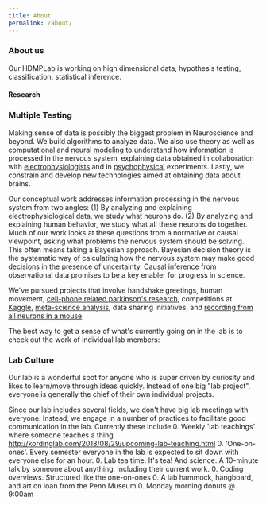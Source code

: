 ```yaml
---
title: About
permalink: /about/
---
```


### About us
Our HDMPLab is working on high dimensional data, hypothesis testing, classification, statistical inference.

#### Research


### Multiple Testing 

Making sense of data is possibly the biggest problem in Neuroscience and beyond. We build algorithms to analyze data. We also use theory as well as computational and [neural modeling](https://en.wikipedia.org/wiki/Computational_neuroscience) to understand how information is processed in the nervous system, explaining data obtained in collaboration with [electrophysiologists](https://en.wikipedia.org/wiki/Electrophysiology) and in [psychophysical](https://en.wikipedia.org/wiki/Psychophysics) experiments. Lastly, we constrain and develop new technologies aimed at obtaining data about brains.

Our conceptual work addresses information processing in the nervous system from two angles: (1) By analyzing and explaining electrophysiological data, we study what neurons do. (2) By analyzing and explaining human behavior, we study what all these neurons do together. Much of our work looks at these questions from a normative or causal viewpoint, asking what problems the nervous system should be solving. This often means taking a Bayesian approach. Bayesian decision theory is the systematic way of calculating how the nervous system may make good decisions in the presence of uncertainty. Causal inference from observational data promises to be a key enabler for progress in science.

We've pursued projects that involve handshake greetings, human movement, [cell-phone related parkinson's research](http://journal.frontiersin.org/article/10.3389/fneur.2012.00158/abstract), competitions at [Kaggle](https://www.kaggle.com/), [meta-science analysis](http://www.nature.com/nature/journal/v489/n7415/full/489201a.html), data sharing initiatives, and [recording from all neurons in a mouse](http://journals.plos.org/ploscompbiol/article?id=10.1371/journal.pcbi.1002291).

The best way to get a sense of what's currently going on in the lab is to check out the work of individual lab members:


### Lab Culture

Our lab is a wonderful spot for anyone who is super driven by curiosity and likes to learn/move through ideas quickly. Instead of one big "lab project", everyone is generally the chief of their own individual projects.

Since our lab includes several fields, we don't have big lab meetings with everyone. Instead, we engage in a number of practices to facilitate good communication in the lab. Currently these include
0. Weekly 'lab teachings' where someone teaches a thing. http://kordinglab.com/2018/08/29/upcoming-lab-teaching.html
0. 'One-on-ones'. Every semester everyone in the lab is expected to sit down with everyone else for an hour.
0. Lab tea time. It's tea! And science. A 10-minute talk by someone about anything, including their current work.
0. Coding overviews. Structured like the one-on-ones
0. A lab hammock, hangboard, and art on loan from the Penn Museum
0. Monday morning donuts @ 9:00am

